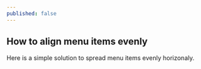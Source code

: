 ```yaml
---
published: false
---
```


## How to align menu items evenly

Here is a simple solution to spread menu items evenly horizonaly.
